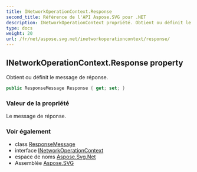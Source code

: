 ```yaml
---
title: INetworkOperationContext.Response
second_title: Référence de l'API Aspose.SVG pour .NET
description: INetworkOperationContext propriété. Obtient ou définit le message de réponse.
type: docs
weight: 20
url: /fr/net/aspose.svg.net/inetworkoperationcontext/response/
---
```

## INetworkOperationContext.Response property

Obtient ou définit le message de réponse.

```csharp
public ResponseMessage Response { get; set; }
```

### Valeur de la propriété

Le message de réponse.

### Voir également

* class [ResponseMessage](../../responsemessage/)
* interface [INetworkOperationContext](../)
* espace de noms [Aspose.Svg.Net](../../inetworkoperationcontext/)
* Assemblée [Aspose.SVG](../../../)


